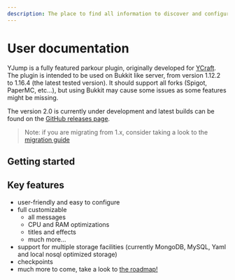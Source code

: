 ```yaml
---
description: The place to find all information to discover and configure the plugin.
---
```


# User documentation

YJump is a fully featured parkour plugin, originally developed for [YCraft](ycraft.fr). The plugin is intended to be
used on Bukkit like server, from version 1.12.2 to 1.16.4 (the latest tested version). It should support all forks (Spigot,
PaperMC, etc...), but using Bukkit may cause some issues as some features might be missing.

The version 2.0 is currently under development and latest builds can be found on the
[GitHub releases page](https://github.com/nowtryz/YJump/releases).

> Note: if you are migrating from 1.x, consider taking a look to the [migration guide](migrating-from-V1.md)

## Getting started

## Key features

- user-friendly and easy to configure
- full customizable
  - all messages
  - CPU and RAM optimizations
  - titles and effects
  - much more...
- support for multiple storage facilities (currently MongoDB, MySQL, Yaml and local nosql optimized storage)
- checkpoints
- much more to come, take a look to [the roadmap!](https://www.notion.so/nowtryz/ae979233fb1e4599ba3b148608918f96)
